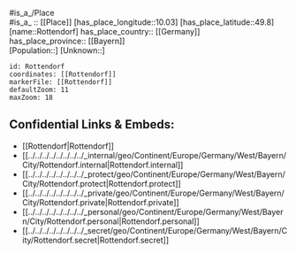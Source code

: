 ﻿---
location: [49.8,10.03] 
mapzoom: [7,12] 
mapmarker: city 
type: City
tags:
- geo/City


SpocWebEntityId: 33797
isDeleted: false
confidential: public

---
#is_a_/Place  
#is_a_ :: [[Place]] 
[has_place_longitude::10.03] 
[has_place_latitude::49.8] 
[name::Rottendorf] 
has_place_country:: [[Germany]]  
has_place_province:: [[Bayern]]  
[Population::] 
[Unknown::] 


```leaflet
id: Rottendorf
coordinates: [[Rottendorf]] 
markerFile: [[Rottendorf]] 
defaultZoom: 11 
maxZoom: 18
```


## Confidential Links & Embeds: 
- [[Rottendorf|Rottendorf]]  
- [[../../../../../../../../_internal/geo/Continent/Europe/Germany/West/Bayern/City/Rottendorf.internal|Rottendorf.internal]] 
- [[../../../../../../../../_protect/geo/Continent/Europe/Germany/West/Bayern/City/Rottendorf.protect|Rottendorf.protect]] 
- [[../../../../../../../../_private/geo/Continent/Europe/Germany/West/Bayern/City/Rottendorf.private|Rottendorf.private]] 
- [[../../../../../../../../_personal/geo/Continent/Europe/Germany/West/Bayern/City/Rottendorf.personal|Rottendorf.personal]] 
- [[../../../../../../../../_secret/geo/Continent/Europe/Germany/West/Bayern/City/Rottendorf.secret|Rottendorf.secret]] 
